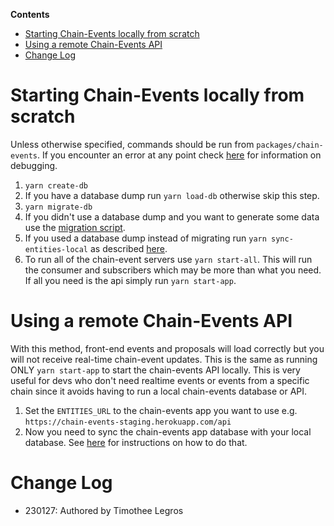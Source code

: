 **Contents**
- [Starting Chain-Events locally from scratch](#starting-chain-events-locally-from-scratch)
- [Using a remote Chain-Events API](#using-a-remote-chain-events-api)
- [Change Log](#change-log)

# Starting Chain-Events locally from scratch
Unless otherwise specified, commands should be run from `packages/chain-events`. If you encounter an error at any point check [here][3] for information on debugging.
1. `yarn create-db`
2. If you have a database dump run `yarn load-db` otherwise skip this step.
3. `yarn migrate-db`
4. If you didn't use a database dump and you want to generate some data use the [migration script][2].
5. If you used a database dump instead of migrating run `yarn sync-entities-local` as described [here][1].
6. To run all of the chain-event servers use `yarn start-all`. This will run the consumer and subscribers which may be more than what you need. If all you need is the api simply run `yarn start-app`.

# Using a remote Chain-Events API

With this method, front-end events and proposals will load correctly but you will not receive real-time chain-event updates. This is the same as running ONLY `yarn start-app` to start the chain-events API locally. This is very useful for devs who don't need realtime events or events from a specific chain since it avoids having to run a local chain-events database or API.

1. Set the `ENTITIES_URL` to the chain-events app you want to use e.g. `https://chain-events-staging.herokuapp.com/api`
2. Now you need to sync the chain-events app database with your local database. See [here][4] for instructions on how to do that.


[1]: https://github.com/hicommonwealth/commonwealth/wiki/Chain-Events-Overview#enforcing-chain-event-data-consistency
[2]: https://github.com/hicommonwealth/commonwealth/wiki/Chain-Events-Overview#migrating-eventsentities
[3]: https://github.com/hicommonwealth/commonwealth/wiki/Chain-Events-Service-Common-Errors
[4]: https://github.com/hicommonwealth/commonwealth/wiki/Chain-Events-Overview#enforcing-chain-event-data-consistency

# Change Log

- 230127: Authored by Timothee Legros